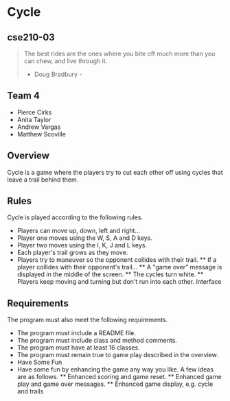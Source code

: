 # Cycle
## cse210-03

> The best rides are the ones where you 
> bite off much more than you can chew, 
> and live through it. 
> - Doug Bradbury -

## Team 4
* Pierce Cirks
* Anita Taylor
* Andrew Vargas
* Matthew Scoville


## Overview
Cycle is a game where the players try to cut each other off using cycles that leave a trail behind them.

## Rules
Cycle is played according to the following rules.

* Players can move up, down, left and right...
* Player one moves using the W, S, A and D keys.
* Player two moves using the I, K, J and L keys.
* Each player's trail grows as they move.
* Players try to maneuver so the opponent collides with their trail.
** If a player collides with their opponent's trail...
** A "game over" message is displayed in the middle of the screen.
** The cycles turn white.
** Players keep moving and turning but don't run into each other.
Interface


## Requirements
The program must also meet the following requirements.

* The program must include a README file.
* The program must include class and method comments.
* The program must have at least 16 classes.
* The program must remain true to game play described in the overview.
* Have Some Fun
* Have some fun by enhancing the game any way you like. A few ideas are as follows.
** Enhanced scoring and game reset.
** Enhanced game play and game over messages.
** Enhanced game display, e.g. cycle and trails